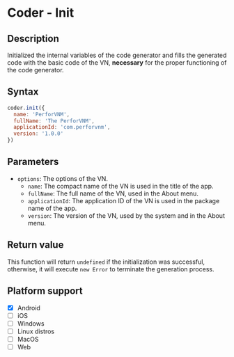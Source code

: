 # Coder - Init

## Description

Initialized the internal variables of the code generator and fills the generated code with the basic code of the VN, **necessary** for the proper functioning of the code generator.

## Syntax

```js
coder.init({
  name: 'PerforVNM',
  fullName: 'The PerforVNM',
  applicationId: 'com.perforvnm',
  version: '1.0.0'
})
```

## Parameters

- `options`: The options of the VN.
  - `name`: The compact name of the VN is used in the title of the app.
  - `fullName`: The full name of the VN, used in the About menu.
  - `applicationId`: The application ID of the VN is used in the package name of the app.
  - `version`: The version of the VN, used by the system and in the About menu.

## Return value

This function will return `undefined` if the initialization was successful, otherwise, it will execute `new Error` to terminate the generation process.

## Platform support

- [x] Android
- [ ] iOS
- [ ] Windows
- [ ] Linux distros
- [ ] MacOS
- [ ] Web
